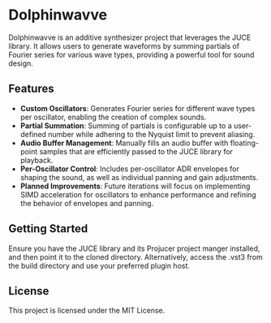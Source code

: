 # Dolphinwavve

Dolphinwavve is an additive synthesizer project that leverages the JUCE library. It allows users to generate waveforms by summing partials of Fourier series for various wave types, providing a powerful tool for sound design.

## Features

- **Custom Oscillators**: Generates Fourier series for different wave types per oscillator, enabling the creation of complex sounds.
- **Partial Summation**: Summing of partials is configurable up to a user-defined number while adhering to the Nyquist limit to prevent aliasing.
- **Audio Buffer Management**: Manually fills an audio buffer with floating-point samples that are efficiently passed to the JUCE library for playback.
- **Per-Oscillator Control**: Includes per-oscillator ADR envelopes for shaping the sound, as well as individual panning and gain adjustments.
- **Planned Improvements**: Future iterations will focus on implementing SIMD acceleration for oscillators to enhance performance and refining the behavior of envelopes and panning.

## Getting Started

Ensure you have the JUCE library and its Projucer project manger installed, and then point it to the cloned directory. Alternatively, access the .vst3 from the build directory and use your preferred plugin host.

## License

This project is licensed under the MIT License.
